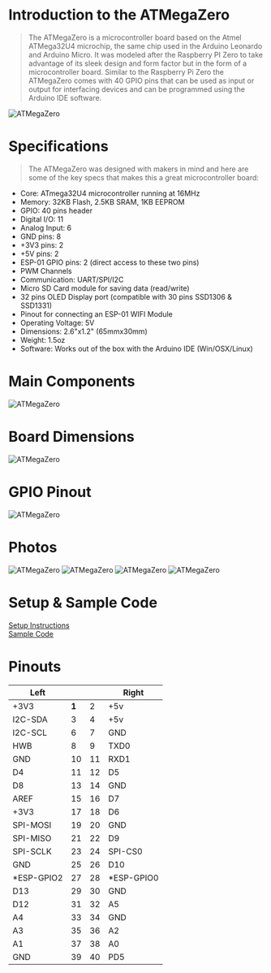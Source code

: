 # Introduction to the ATMegaZero

> The ATMegaZero is a microcontroller board based on the Atmel ATMega32U4 microchip, the same chip used in the Arduino Leonardo and Arduino Micro. It was modeled after the Raspberry PI Zero to take advantage of its sleek design and form factor but in the form of a microcontroller board.
Similar to the Raspberry Pi Zero the ATMegaZero comes with 40 GPIO pins that can be used as input or output for interfacing devices and can be programmed using the Arduino IDE software.

![ATMegaZero](./media/atmegazero_next_to_coin.jpg)


# Specifications
> The ATMegaZero was designed with makers in mind and here are some of the key
specs that makes this a great microcontroller board:

* Core: ATmega32U4 microcontroller running at 16MHz
* Memory: 32KB Flash, 2.5KB SRAM, 1KB EEPROM
* GPIO: 40 pins header
* Digital I/O: 11
* Analog Input: 6
* GND pins: 8
* +3V3 pins: 2
* +5V pins: 2
* ESP-01 GPIO pins: 2 (direct access to these two pins)
* PWM Channels
* Communication: UART/SPI/I2C
* Micro SD Card module for saving data (read/write)
* 32 pins OLED Display port (compatible with 30 pins SSD1306 & SSD1331)
* Pinout for connecting an ESP-01 WIFI Module
* Operating Voltage: 5V
* Dimensions: 2.6"x1.2" (65mmx30mm)
* Weight: 1.5oz
* Software: Works out of the box with the Arduino IDE (Win/OSX/Linux)

# Main Components

![ATMegaZero](./media/atmegazero_features.png)

# Board Dimensions
![ATMegaZero](./media/atmegazero_dimensions.png)

# GPIO Pinout
![ATMegaZero](./media/atmegazero_pinout.png)

# Photos
![ATMegaZero](./media/atmegazero_raspberrypizero2.jpg)
![ATMegaZero](./media/atmegazero_esp01.jpg)
![ATMegaZero](./media/atmegazero_bottom.jpg)
![ATMegaZero](./media/atmegazero_on_the_rock.jpg)

# Setup & Sample Code

[Setup Instructions](/_setup_instructions.md)
<br>
[Sample Code](/_sample_codes.md)

# Pinouts

| Left      |  |  | Right |
| --------- | - | - | ----- |
| +3V3 | **1** | 2 | +5v |
| I2C-SDA | 3 | 4 | +5v |
| I2C-SCL | 6 | 7 | GND |
| HWB | 8 | 9 | TXD0 |
| GND | 10 | 11 | RXD1 |
| D4 | 11 | 12 | D5 |
| D8 | 13 | 14 | GND |
| AREF | 15 | 16 | D7 |
| +3V3 | 17 | 18 | D6 |
| SPI-MOSI | 19 | 20 | GND |
| SPI-MISO | 21 | 22 | D9 |
| SPI-SCLK | 23 | 24 | SPI-CS0 |
| GND | 25 | 26 | D10 |
| *ESP-GPIO2 | 27 | 28 | *ESP-GPIO0 |
| D13 | 29 | 30 | GND |
| D12 | 31 | 32 | A5 |
| A4 | 33 | 34 | GND |
| A3 | 35 | 36 | A2 |
| A1 | 37 | 38 | A0 |
| GND | 39 | 40 | PD5 |